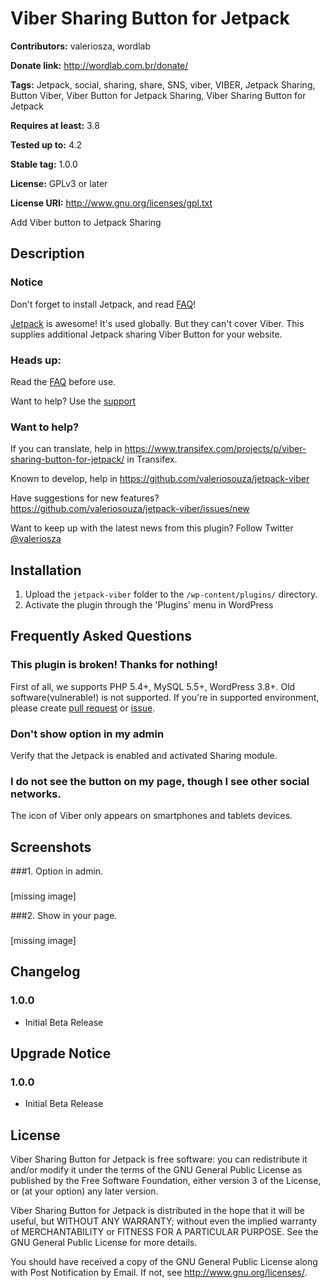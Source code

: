 # Viber Sharing Button for Jetpack #
**Contributors:** valeriosza, wordlab
  
**Donate link:** http://wordlab.com.br/donate/
  
**Tags:** Jetpack, social, sharing, share, SNS, viber, VIBER, Jetpack Sharing, Button Viber, Viber Button for Jetpack Sharing, Viber Sharing Button for Jetpack
  
**Requires at least:** 3.8
  
**Tested up to:** 4.2
  
**Stable tag:** 1.0.0
  
**License:** GPLv3 or later
  
**License URI:** http://www.gnu.org/licenses/gpl.txt
  

Add Viber button to Jetpack Sharing

## Description ##

### Notice

Don't forget to install Jetpack, and read [FAQ](https://wordpress.org/plugins/viber-sharing-button-for-jetpack/faq/)!

[Jetpack](http://jetpack.me) is awesome! It's used globally. But they can't cover Viber.
This supplies additional Jetpack sharing Viber Button for your website.

### Heads up: ###

Read the [FAQ](https://wordpress.org/plugins/viber-jetpack-button/faq/) before use.

Want to help? Use the [support](https://wordpress.org/support/plugin/viber-sharing-button-for-jetpack)

### Want to help? ###

If you can translate, help in https://www.transifex.com/projects/p/viber-sharing-button-for-jetpack/ in Transifex.

Known to develop, help in https://github.com/valeriosouza/jetpack-viber

Have suggestions for new features? https://github.com/valeriosouza/jetpack-viber/issues/new

Want to keep up with the latest news from this plugin? Follow Twitter [@valeriosza](https://twitter.com/valeriosza)

## Installation ##

1. Upload the `jetpack-viber` folder to the `/wp-content/plugins/` directory.
1. Activate the plugin through the 'Plugins' menu in WordPress

## Frequently Asked Questions ##

### This plugin is broken! Thanks for nothing! ###
First of all, we supports PHP 5.4+, MySQL 5.5+, WordPress 3.8+. Old software(vulnerable!) is not supported.
If you're in supported environment, please create [pull request](https://github.com/valeriosouza/jetpack-viber/compare/) or [issue](https://github.com/valeriosouza/jetpack-viber/issues/new).

### Don't show option in my admin ###
Verify that the Jetpack is enabled and activated Sharing module.

### I do not see the button on my page, though I see other social networks. ###
The icon of Viber only appears on smartphones and tablets devices.

## Screenshots ##

###1. Option in admin.
###
[missing image]


###2. Show in your page.
###
[missing image]


## Changelog ##

### 1.0.0 ###
* Initial Beta Release

## Upgrade Notice ##

### 1.0.0 ###
* Initial Beta Release

## License ##

Viber Sharing Button for Jetpack is free software: you can redistribute it and/or modify it under the terms of the GNU General Public License as published by the Free Software Foundation, either version 3 of the License, or (at your option) any later version.

Viber Sharing Button for Jetpack is distributed in the hope that it will be useful, but WITHOUT ANY WARRANTY; without even the implied warranty of MERCHANTABILITY or FITNESS FOR A PARTICULAR PURPOSE. See the GNU General Public License for more details.

You should have received a copy of the GNU General Public License along with Post Notification by Email. If not, see <http://www.gnu.org/licenses/>.
